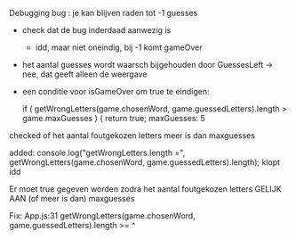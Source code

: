 Debugging
bug : je kan blijven raden tot -1 guesses

- check dat de bug inderdaad aanwezig is
    - idd, maar niet oneindig, bij -1 komt gameOver

- het aantal guesses wordt waarsch bijgehouden door GuessesLeft
-> nee, dat geeft alleen de weergave
- een conditie voor isGameOver om true te eindigen:

  if (
    getWrongLetters(game.chosenWord, game.guessedLetters).length >
    game.maxGuesses
  ) {
    return true;
maxGuesses: 5

checked of het aantal foutgekozen letters meer is dan maxguesses

added: console.log("getWrongLetters.length =", getWrongLetters(game.chosenWord, game.guessedLetters).length); klopt idd

Er moet true gegeven worden zodra het aantal foutgekozen letters GELIJK AAN (of meer is dan) maxguesses


Fix: App.js:31
    getWrongLetters(game.chosenWord, game.guessedLetters).length >=
                                                                  ^
